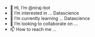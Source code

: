 - 👋 Hi, I’m @niraj-bot
- 👀 I’m interested in ... Datascience
- 🌱 I’m currently learning ... Datascience
- 💞️ I’m looking to collaborate on ...
- 📫 How to reach me ...

<!---
niraj-bot/niraj-bot is a ✨ special ✨ repository because its `README.md` (this file) appears on your GitHub profile.
You can click the Preview link to take a look at your changes.
--->
